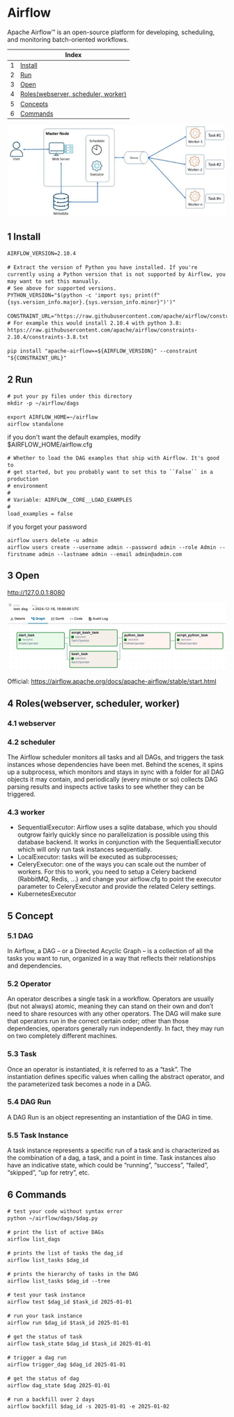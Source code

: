 # Airflow

Apache Airflow™ is an open-source platform for developing, scheduling, and monitoring batch-oriented workflows. 

| |Index|
|---|---|
|1|[Install](#install)|
|2|[Run](#run)|
|3|[Open](#open)|
|4|[Roles(webserver, scheduler, worker)](#role)|
|5|[Concepts](#concept)|
|6|[Commands](#command)|

![Airflow Architecture](https://github.com/barneywill/bigdata_demo/blob/main/imgs/airflow_architecture.jpg)

## <a id='install'></a>1 Install

```
AIRFLOW_VERSION=2.10.4

# Extract the version of Python you have installed. If you're currently using a Python version that is not supported by Airflow, you may want to set this manually.
# See above for supported versions.
PYTHON_VERSION="$(python -c 'import sys; print(f"{sys.version_info.major}.{sys.version_info.minor}")')"

CONSTRAINT_URL="https://raw.githubusercontent.com/apache/airflow/constraints-${AIRFLOW_VERSION}/constraints-${PYTHON_VERSION}.txt"
# For example this would install 2.10.4 with python 3.8: https://raw.githubusercontent.com/apache/airflow/constraints-2.10.4/constraints-3.8.txt

pip install "apache-airflow==${AIRFLOW_VERSION}" --constraint "${CONSTRAINT_URL}"
```

## <a id='run'></a>2 Run
```
# put your py files under this directory
mkdir -p ~/airflow/dags

export AIRFLOW_HOME=~/airflow
airflow standalone
```

if you don't want the default examples, modify $AIRFLOW_HOME/airflow.cfg
```
# Whether to load the DAG examples that ship with Airflow. It's good to
# get started, but you probably want to set this to ``False`` in a production
# environment
#
# Variable: AIRFLOW__CORE__LOAD_EXAMPLES
#
load_examples = false
```

if you forget your password
```
airflow users delete -u admin
airflow users create --username admin --password admin --role Admin --firstname admin --lastname admin --email admin@admin.com
```

## <a id='open'></a>3 Open
http://127.0.0.1:8080

![dag](https://github.com/barneywill/bigdata_demo/blob/main/imgs/dag.jpg)

Official: https://airflow.apache.org/docs/apache-airflow/stable/start.html


## <a id='role'></a>4 Roles(webserver, scheduler, worker)

### 4.1 webserver

### 4.2 scheduler
The Airflow scheduler monitors all tasks and all DAGs, and triggers the task instances whose dependencies have been met. Behind the scenes, it spins up a subprocess, which monitors and stays in sync with a folder for all DAG objects it may contain, and periodically (every minute or so) collects DAG parsing results and inspects active tasks to see whether they can be triggered.

### 4.3 worker
- SequentialExecutor: Airflow uses a sqlite database, which you should outgrow fairly quickly since no parallelization is possible using this database backend. It works in conjunction with the SequentialExecutor which will only run task instances sequentially.
- LocalExecutor: tasks will be executed as subprocesses;
- CeleryExecutor: one of the ways you can scale out the number of workers. For this to work, you need to setup a Celery backend (RabbitMQ, Redis, …) and change your airflow.cfg to point the executor parameter to CeleryExecutor and provide the related Celery settings.
- KubernetesExecutor

## <a id='concept'></a>5 Concept

### 5.1 DAG
In Airflow, a DAG – or a Directed Acyclic Graph – is a collection of all the tasks you want to run, organized in a way that reflects their relationships and dependencies.

### 5.2 Operator
An operator describes a single task in a workflow. Operators are usually (but not always) atomic, meaning they can stand on their own and don’t need to share resources with any other operators. The DAG will make sure that operators run in the correct certain order; other than those dependencies, operators generally run independently. In fact, they may run on two completely different machines.

### 5.3 Task
Once an operator is instantiated, it is referred to as a “task”. The instantiation defines specific values when calling the abstract operator, and the parameterized task becomes a node in a DAG.

### 5.4 DAG Run
A DAG Run is an object representing an instantiation of the DAG in time.

### 5.5 Task Instance
A task instance represents a specific run of a task and is characterized as the combination of a dag, a task, and a point in time. Task instances also have an indicative state, which could be “running”, “success”, “failed”, “skipped”, “up for retry”, etc.

## 6 <a id='command'></a>Commands
```
# test your code without syntax error
python ~/airflow/dags/$dag.py

# print the list of active DAGs
airflow list_dags

# prints the list of tasks the dag_id
airflow list_tasks $dag_id

# prints the hierarchy of tasks in the DAG
airflow list_tasks $dag_id --tree

# test your task instance
airflow test $dag_id $task_id 2025-01-01

# run your task instance
airflow run $dag_id $task_id 2025-01-01

# get the status of task
airflow task_state $dag_id $task_id 2025-01-01

# trigger a dag run
airflow trigger_dag $dag_id 2025-01-01

# get the status of dag
airflow dag_state $dag 2025-01-01

# run a backfill over 2 days
airflow backfill $dag_id -s 2025-01-01 -e 2025-01-02
```
